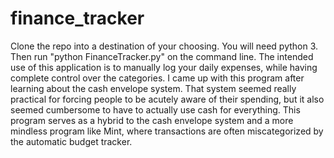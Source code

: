 # finance_tracker

Clone the repo into a destination of your choosing. You will need python 3. Then run "python  FinanceTracker.py" on the command line. The intended use of this application is to manually log your daily expenses, while having complete control over the categories. I came up with this program after learning about the cash envelope system. That system seemed really practical for forcing people to be acutely aware of their spending, but it also seemed cumbersome to have to actually use cash for everything. This program serves as a hybrid to the cash envelope system and a more mindless program like Mint, where transactions are often miscategorized by the automatic budget tracker. 
